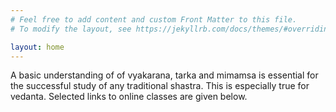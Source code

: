 ```yaml
---
# Feel free to add content and custom Front Matter to this file.
# To modify the layout, see https://jekyllrb.com/docs/themes/#overriding-theme-defaults

layout: home
---
```



A basic understanding of of vyakarana, tarka and mimamsa is essential for 
the successful study of any traditional shastra. This is especially true for
vedanta. Selected links to online classes are given below.